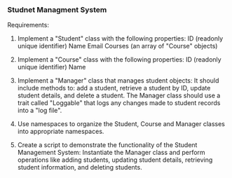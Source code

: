 ### Studnet Managment System
Requirements:
1. Implement a "Student" class with the following properties:
ID (readonly unique identifier)
Name
Email
Courses (an array of "Course" objects)
2. Implement a "Course" class with the following properties:
ID (readonly unique identifier)
Name
3. Implement a "Manager" class that manages student objects:
It should include methods to: add a student, retrieve a student by ID, update student details, and delete a student.
The Manager class should use a trait called "Loggable" that logs any changes made to student records into a "log file".
4. Use namespaces to organize the Student, Course and Manager classes into appropriate namespaces.

5. Create a script to demonstrate the functionality of the Student Management System:
Instantiate the Manager class and perform operations like adding students, updating student details, retrieving student information, and deleting students.
